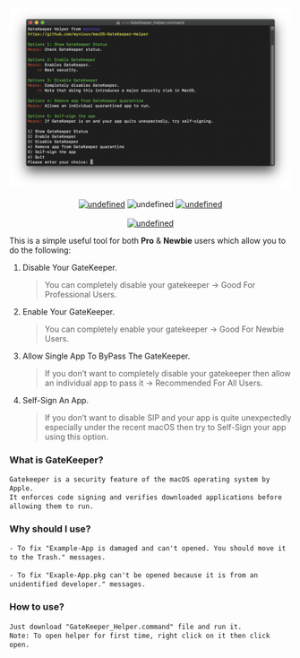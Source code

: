 <p align="center">
<br>
<img alt="Screenshot" src="https://github.com/wynioux/macOS-GateKeeper-Helper/raw/master/screenshot.png">
<br>
<br>
<a href="https://github.com/wynioux/macOS-GateKeeper-Helper/releases/latest"><img alt="undefined" src="https://img.shields.io/github/release/wynioux/macOS-GateKeeper-Helper"></a>
<a><img alt="undefined" src="https://img.shields.io/github/downloads/wynioux/macOS-GateKeeper-Helper/total"></a>
<a href="https://github.com/wynioux/macOS-GateKeeper-Helper/blob/master/LICENSE"><img alt="undefined" src="https://img.shields.io/github/license/wynioux/macOS-GateKeeper-Helper"></a>
<br>
<br>
<a href="https://github.com/wynioux/macOS-GateKeeper-Helper/releases/download/v1.0.0/GateKeeper_Helper.command" target="_blank"><img alt="undefined" src="https://badgen.net/badge/Download/macOS/?color=grey&icon=apple&label"></a>
<br>
</p>


This is a simple useful tool for both **Pro** & **Newbie** users which allow you to do the following:

1. Disable Your GateKeeper.
    > You can completely disable your gatekeeper -> Good For Professional Users.

2. Enable Your GateKeeper.
    > You can completely enable your gatekeeper -> Good For Newbie Users.

3. Allow Single App To ByPass The GateKeeper.
    > If you don’t want to completely disable your gatekeeper then allow an individual app to pass it -> Recommended For All Users.

4. Self-Sign An App.
    > If you don’t want to disable SIP and your app is quite unexpectedly especially under the recent macOS then try to Self-Sign your app using this option.

### What is GateKeeper?
```
Gatekeeper is a security feature of the macOS operating system by Apple.
It enforces code signing and verifies downloaded applications before allowing them to run.
```

### Why should I use?
```
- To fix "Example-App is damaged and can't opened. You should move it to the Trash." messages.

- To fix "Exaple-App.pkg can't be opened because it is from an unidentified developer." messages.
```

### How to use?
```
Just download "GateKeeper_Helper.command" file and run it.
Note: To open helper for first time, right click on it then click open.
```